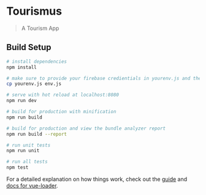 # Tourismus

> A Tourism App

## Build Setup

``` bash
# install dependencies
npm install

# make sure to provide your firebase credientials in yourenv.js and then run
cp yourenv.js env.js

# serve with hot reload at localhost:8080
npm run dev

# build for production with minification
npm run build

# build for production and view the bundle analyzer report
npm run build --report

# run unit tests
npm run unit

# run all tests
npm test

```

For a detailed explanation on how things work, check out the [guide](http://vuejs-templates.github.io/webpack/) and [docs for vue-loader](http://vuejs.github.io/vue-loader).
